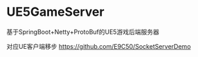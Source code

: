 # UE5GameServer

基于SpringBoot+Netty+ProtoBuf的UE5游戏后端服务器

对应UE客户端移步 https://github.com/E9C50/SocketServerDemo

